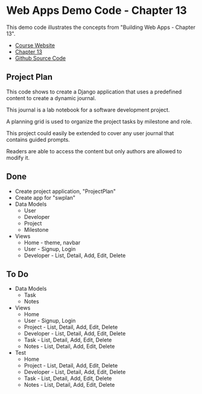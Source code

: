 # Web Apps Demo Code  - Chapter 13

This demo code illustrates the concepts from "Building Web Apps - Chapter 13".

* [Course Website](https://shrinking-world.com/course/bacs350)
* [Chapter 13](https://shrinking-world.com/course/bacs350/chapter/13)
* [Github Source Code](https://github.com/Mark-Seaman/BACS350/tree/main/week13)


## Project Plan

This code shows to create a Django application that uses a predefined content to create a dynamic journal.

This journal is a lab notebook for a software development project.

A planning grid is used to organize the project tasks by milestone and role. 

This project could easily be extended to cover any user journal that contains guided prompts.

Readers are able to access the content but only authors are allowed to modify it.


##  Done

* Create project application, "ProjectPlan" 
* Create app for "swplan"
* Data Models
    * User
    * Developer
    * Project
    * Milestone
* Views
    * Home - theme, navbar
    * User - Signup, Login
    * Developer - List, Detail, Add, Edit, Delete


## To Do

* Data Models
    * Task
    * Notes
* Views
    * Home
    * User - Signup, Login
    * Project - List, Detail, Add, Edit, Delete
    * Developer - List, Detail, Add, Edit, Delete
    * Task - List, Detail, Add, Edit, Delete
    * Notes - List, Detail, Add, Edit, Delete
* Test
    * Home
    * Project - List, Detail, Add, Edit, Delete
    * Developer - List, Detail, Add, Edit, Delete
    * Task - List, Detail, Add, Edit, Delete
    * Notes - List, Detail, Add, Edit, Delete